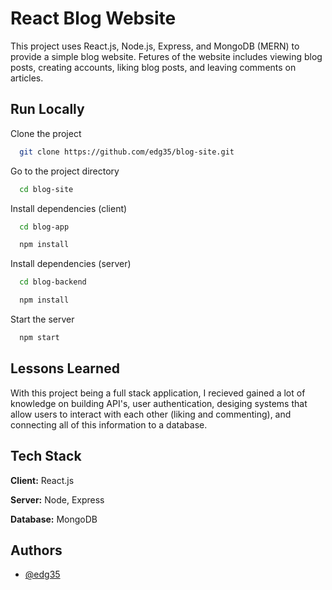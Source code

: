 
# React Blog Website

This project uses React.js, Node.js, Express, and MongoDB (MERN) to provide a simple blog website. Fetures of the website includes viewing blog posts, creating accounts, liking blog posts, and leaving comments on articles. 


## Run Locally

Clone the project

```bash
  git clone https://github.com/edg35/blog-site.git
```

Go to the project directory

```bash
  cd blog-site
```

Install dependencies (client)

```bash
  cd blog-app
```

```bash
  npm install
```

Install dependencies (server)
```bash
  cd blog-backend
```

```bash
  npm install
```

Start the server

```bash
  npm start
```


## Lessons Learned

With this project being a full stack application, I recieved gained a lot of knowledge on building API's, user authentication, desiging systems that allow users to interact with each other (liking and commenting), and connecting all of this information to a database.


## Tech Stack

**Client:** React.js

**Server:** Node, Express

**Database:** MongoDB


## Authors

- [@edg35](https://www.github.com/edg35)

